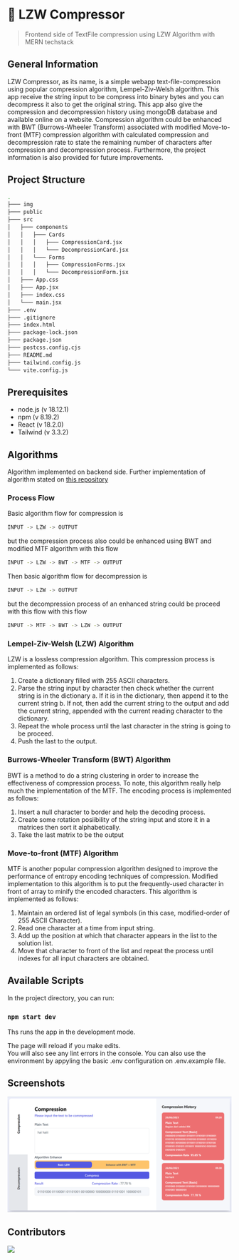 # 🧩 LZW Compressor
> Frontend side of TextFile compression using LZW Algorithm with MERN techstack

## General Information
LZW Compressor, as its name, is a simple webapp text-file-compression using popular compression algorithm, Lempel-Ziv-Welsh algorithm. This app receive the string input to be compress into binary bytes and you can decompress it also to get the original string. This app also give the compression and decompression history using mongoDB database and available online on a website. Compression algorithm could be enhanced with BWT (Burrows-Wheeler Transform) associated with modified Move-to-front (MTF) compression algorithm with calculated compression and decompression rate to state the remaining number of characters after compression and decompression process. Furthermore, the project information is also provided for future improvements.

## Project Structure
```bash
.
├─── img
├─── public
├─── src
│   ├─── components
│   │   ├─── Cards
│   │   │   ├─── CompressionCard.jsx
│   │   │   └─── DecompressionCard.jsx
│   │   └─── Forms
│   │   │   ├─── CompressionForms.jsx
│   │   │   └─── DecompressionForm.jsx
│   ├─── App.css
│   ├─── App.jsx
│   ├─── index.css 
│   └─── main.jsx
├─── .env
├─── .gitignore
├─── index.html
├─── package-lock.json
├─── package.json
├─── postcss.config.cjs
├─── README.md
├─── tailwind.config.js
└─── vite.config.js
```

## Prerequisites
- node.js (v 18.12.1)
- npm (v 8.19.2)
- React (v 18.2.0)
- Tailwind (v 3.3.2)

## Algorithms
Algorithm implemented on backend side. Further implementation of algorithm stated on [this repository](https://github.com/mikeleo03/LZW-Compressor_Backend)

### Process Flow
Basic algorithm flow for compression is
```bash
INPUT -> LZW -> OUTPUT
``` 
but the compression process also could be enhanced using BWT and modified MTF algorithm with this flow
```bash
INPUT -> LZW -> BWT -> MTF -> OUTPUT
``` 

Then basic algorithm flow for decompression is
```bash
INPUT -> LZW -> OUTPUT
``` 
but the decompression process of an enhanced string could be proceed with this flow with this flow
```bash
INPUT -> MTF -> BWT -> LZW -> OUTPUT
``` 

### Lempel-Ziv-Welsh (LZW) Algorithm
LZW is a lossless compression algorithm. This compression process is implemented as follows:
1. Create a dictionary filled with 255 ASCII characters.
2. Parse the string input by character then check whether the current string is in the dictionary
  a. If it is in the dictionary, then append it to the current string
  b. If not, then add the current string to the output and add the current string, appended with the current reading character to the dictionary.
3. Repeat the whole process until the last character in the string is going to be proceed.
4. Push the last to the output.

### Burrows-Wheeler Transform (BWT) Algorithm
BWT is a method to do a string clustering in order to increase the effectiveness of compression process. To note, this algorithm really help much the implementation of the MTF. The encoding process is implemented as follows:
1. Insert a null character to border and help the decoding process.
2. Create some rotation posiibility of the string input and store it in a matrices then sort it alphabetically.
3. Take the last matrix to be the output

### Move-to-front (MTF) Algorithm
MTF is another popular compression algorithm designed to improve the performance of entropy encoding techniques of compression. Modified implementation to this algorithm is to put the frequently-used character in front of array to minify the encoded characters. This algorithm is implemented as follows:
1. Maintain an ordered list of legal symbols (in this case, modified-order of 255 ASCII Character). 
2. Read one character at a time from input string. 
3. Add up the position at which that character appears in the list to the solution list. 
4. Move that character to front of the list and repeat the process until indexes for all input characters are obtained.

## Available Scripts
In the project directory, you can run:

### `npm start dev`

Ths runs the app in the development mode.

The page will reload if you make edits.<br />
You will also see any lint errors in the console. You can also use the environment by appyling the basic .env configuration on .env.example file.

## Screenshots
![demo1](img/screenshot1.PNG)

## Contributors
<a href = "https://github.com/mikeleo03/markdown-editor/graphs/contributors">
  <img src = "https://contrib.rocks/image?repo=mikeleo03/markdown-editor"/>
</a>